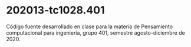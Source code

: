 # 202013-tc1028.401
Código fuente desarrollado en clase para la materia de Pensamiento computacional para ingeniería, grupo 401, semestre agosto-diciembre de 2020.
